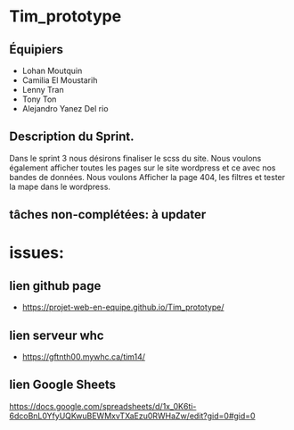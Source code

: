 # Tim_prototype

## Équipiers

- Lohan Moutquin
- Camilia El Moustarih
- Lenny Tran
- Tony Ton
- Alejandro Yanez Del rio

## Description du Sprint.

Dans le sprint 3 nous désirons finaliser le scss du site. Nous voulons également afficher toutes les pages sur le site wordpress et ce avec nos bandes de données. Nous voulons Afficher la page 404, les filtres et tester la mape dans le wordpress.

## tâches non-complétées: à updater

# issues:

## lien github page

- https://projet-web-en-equipe.github.io/Tim_prototype/

## lien serveur whc

- https://gftnth00.mywhc.ca/tim14/

## lien Google Sheets

https://docs.google.com/spreadsheets/d/1x_0K6ti-6dcoBnL0YfyUQKwuBEWMxvTXaEzu0RWHaZw/edit?gid=0#gid=0

